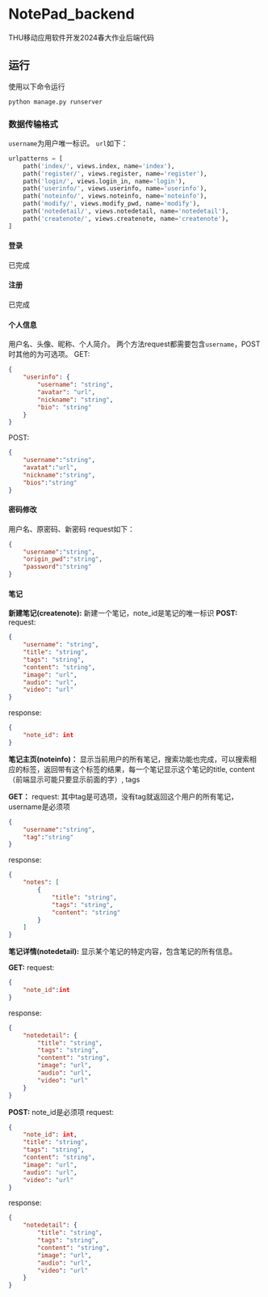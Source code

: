# NotePad_backend
THU移动应用软件开发2024春大作业后端代码

## 运行
使用以下命令运行
```py
python manage.py runserver
```

### 数据传输格式
`username`为用户唯一标识。
`url`如下：
```py
urlpatterns = [
    path('index/', views.index, name='index'),
    path('register/', views.register, name='register'),
    path('login/', views.login_in, name='login'),
    path('userinfo/', views.userinfo, name='userinfo'),
    path('noteinfo/', views.noteinfo, name='noteinfo'),
    path('modify/', views.modify_pwd, name='modify'),
    path('notedetail/', views.notedetail, name='notedetail'),
    path('createnote/', views.createnote, name='createnote'),
]
```

#### 登录
已完成
#### 注册
已完成
#### 个人信息
用户名、头像、昵称、个人简介。
两个方法request都需要包含`username`，POST时其他的为可选项。
GET:
```json
{
    "userinfo": {
        "username": "string",
        "avatar": "url",
        "nickname": "string",
        "bio": "string"
    }
}
```
POST:
```json
{
    "username":"string",
    "avatat":"url",
    "nickname":"string",
    "bios":"string"
}
```
#### 密码修改
用户名、原密码、新密码
request如下：
```json
{
    "username":"string",
    "origin_pwd":"string",
    "password":"string"
}
```
#### 笔记
**新建笔记(createnote):** 新建一个笔记，note_id是笔记的唯一标识
**POST:**
request:
```json
{
    "username": "string",
    "title": "string",
    "tags": "string",
    "content": "string",
    "image": "url",
    "audio": "url",
    "video": "url"
}
```

response:
```json
{
    "note_id": int
}
```

**笔记主页(noteinfo)：** 显示当前用户的所有笔记，搜索功能也完成，可以搜索相应的标签，返回带有这个标签的结果，每一个笔记显示这个笔记的title, content（前端显示可能只要显示前面的字）, tags

**GET：**
request:
其中tag是可选项，没有tag就返回这个用户的所有笔记，username是必须项
```json
{
    "username":"string",
    "tag":"string"
}
```

response:
```json
{
    "notes": [
        {
            "title": "string",
            "tags": "string",
            "content": "string"
        }
    ]
}
```

**笔记详情(notedetail):** 显示某个笔记的特定内容，包含笔记的所有信息。

**GET:**
request:
```json
{
    "note_id":int
}
```

response:
```json
{
    "notedetail": {
        "title": "string",
        "tags": "string",
        "content": "string",
        "image": "url",
        "audio": "url",
        "video": "url"
    }
}
```

**POST:**  note_id是必须项
request:
```json
{
    "note_id": int,
    "title": "string",
    "tags": "string",
    "content": "string",
    "image": "url",
    "audio": "url",
    "video": "url"
}
```

response:
```json
{
    "notedetail": {
        "title": "string",
        "tags": "string",
        "content": "string",
        "image": "url",
        "audio": "url",
        "video": "url"
    }
}
```
